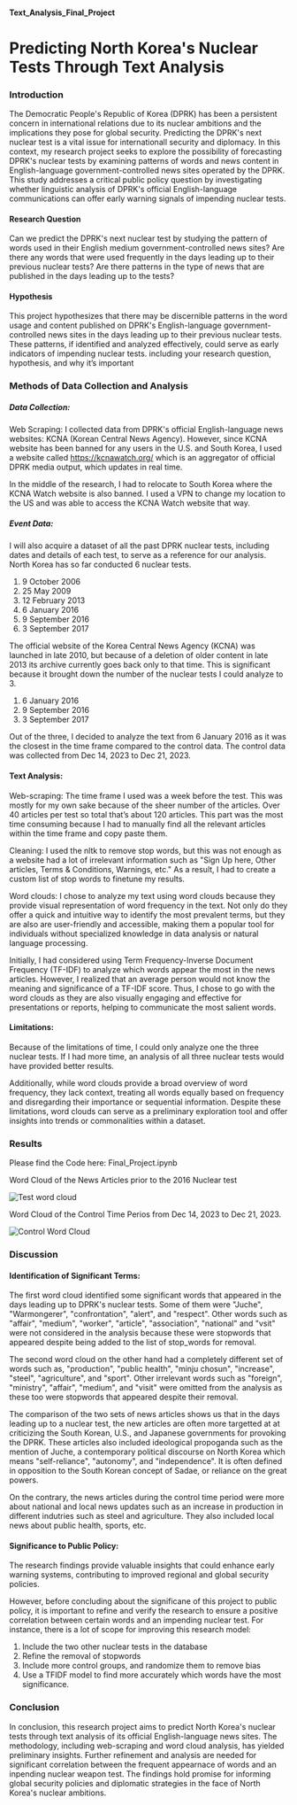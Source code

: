 #### Text_Analysis_Final_Project
# Predicting North Korea's Nuclear Tests Through Text Analysis
### Introduction
The Democratic People's Republic of Korea (DPRK) has been a persistent concern in international relations due to its nuclear ambitions and the implications they pose for global security. Predicting the DPRK's next nuclear test is a vital issue for internationall security and diplomacy. In this context, my research project seeks to explore the possibility of forecasting DPRK's nuclear tests by examining patterns of words and news content in English-language government-controlled news sites operated by the DPRK. This study addresses a critical public policy question by investigating whether linguistic analysis of DPRK's official English-language communications can offer early warning signals of impending nuclear tests.

#### Research Question
Can we predict the DPRK's next nuclear test by studying the pattern of words used in their English medium government-controlled news sites? Are there any words that were used frequently in the days leading up to their previous nuclear tests? Are there patterns in the type of news that are published in the days leading up to the tests?

#### Hypothesis
This project hypothesizes that there may be discernible patterns in the word usage and content published on DPRK's English-language government-controlled news sites in the days leading up to their previous nuclear tests. These patterns, if identified and analyzed effectively, could serve as early indicators of impending nuclear tests.
including your research question, hypothesis, and why it’s important

### Methods of Data Collection and Analysis
##### Data Collection:
Web Scraping: I collected data from DPRK's official English-language news websites: KCNA (Korean Central News Agency). However, since KCNA website has been banned for any users in the U.S. and South Korea, I used a website called https://kcnawatch.org/ which is an aggregator of official DPRK media output, which updates in real time.

In the middle of the research, I had to relocate to South Korea where the KCNA Watch website is also banned. I used a VPN to change my location to the US and was able to access the KCNA Watch website that way.

##### Event Data: 
I will also acquire a dataset of all the past DPRK nuclear tests, including dates and details of each test, to serve as a reference for our analysis.
North Korea has so far conducted 6 nuclear tests.
1. 9 October 2006
2. 25 May 2009
3. 12 February 2013
4. 6 January 2016
5. 9 September 2016
6. 3 September 2017

The official website of the Korea Central News Agency (KCNA) was launched in late 2010, but because of a deletion of older content in late 2013 its archive currently goes back only to that time. This is significant because it brought down the number of the nuclear tests I could analyze to 3. 
1. 6 January 2016
2. 9 September 2016
3. 3 September 2017

Out of the three, I decided to analyze the text from 6 January 2016 as it was the closest in the time frame compared to the control data. The control data was collected from Dec 14, 2023 to Dec 21, 2023.

#### Text Analysis:
Web-scraping: The time frame I used was a week before the test. This was mostly for my own sake because of the sheer number of the articles. Over 40 articles per test so total that’s about 120 articles. This part was the most time consuming because I had to manually find all the relevant articles within the time frame and copy paste them.

Cleaning: I used the nltk to remove stop words, but this was not enough as a website had a lot of irrelevant information such as "Sign Up here, Other articles, Terms & Conditions, Warnings, etc." As a result, I had to create a custom list of stop words to finetune my results.

Word clouds: I chose to analyze my text using word clouds because they provide visual representation of word frequency in the text. Not only do they offer a quick and intuitive way to identify the most prevalent terms, but they are also are user-friendly and accessible, making them a popular tool for individuals without specialized knowledge in data analysis or natural language processing. 

Initially, I had considered using Term Frequency-Inverse Document Frequency (TF-IDF) to analyze which words appear the most in the news articles. However, I realized that an average person would not know the meaning and significance of a TF-IDF score. Thus, I chose to go with the word clouds as they are also visually engaging and effective for presentations or reports, helping to communicate the most salient words. 

#### Limitations: 
Because of the limitations of time, I could only analyze one the three nuclear tests. If I had more time, an analysis of all three nuclear tests would have provided better results.

Additionally, while word clouds provide a broad overview of word frequency, they lack context, treating all words equally based on frequency and disregarding their importance or sequential information. Despite these limitations, word clouds can serve as a preliminary exploration tool and offer insights into trends or commonalities within a dataset.

### Results
Please find the Code here: Final_Project.ipynb

Word Cloud of the News Articles prior to the 2016 Nuclear test

![Test word cloud](https://github.com/dawoomjung/Text_Analysis_Final_Project/assets/144920770/a979bcca-1ebc-4375-9164-7631d9e090eb)


Word Cloud of the Control Time Perios from Dec 14, 2023 to Dec 21, 2023.

![Control Word Cloud](https://github.com/dawoomjung/Text_Analysis_Final_Project/assets/144920770/23c461c2-4bc0-419a-82c5-3ac7d429430b)

### Discussion

#### Identification of Significant Terms:

The first word cloud identified some significant words that appeared in the days leading up to DPRK's nuclear tests. Some of them were "Juche", "Warmongerer", "confrontation", "alert", and "respect".
Other words such as "affair", "medium", "worker", "article", "association", "national" and "vsit" were not considered in the analysis because these were stopwords that appeared despite being added to the list of stop_words for removal.

The second word cloud on the other hand had a completely different set of words such as, "production", "public health", "minju chosun", "increase", "steel", "agriculture", and "sport".
Other irrelevant words such as "foreign", "ministry", "affair", "medium", and "visit" were omitted from the analysis as these too were stopwords that appeared despite their removal.

The comparison of the two sets of news articles shows us that in the days leading up to a nuclear test, the new articles are often more targetted at at criticizing the South Korean, U.S., and Japanese governments for provoking the DPRK. These articles also included ideological propoganda such as the mention of Juche, a contemporary political discourse on North Korea which means "self-reliance", "autonomy", and "independence". It is often defined in opposition to the South Korean concept of Sadae, or reliance on the great powers.

On the contrary, the news articles during the control time period were more about national and local news updates such as an increase in production in different indutries such as steel and agriculture. They also included local news about public health, sports, etc.

#### Significance to Public Policy:

The research findings provide valuable insights that could enhance early warning systems, contributing to improved regional and global security policies. 

However, before concluding about the significane of this project to public policy, it is important to refine and verify the research to ensure a positive correlation between certain words and an impending nuclear test. For instance, there is a lot of scope for improving this research model:
1. Include the two other nuclear tests in the database
2. Refine the removal of stopwords
3. Include more control groups, and randomize them to remove bias
4. Use a TFIDF model to find more accurately which words have the most significance.

### Conclusion

In conclusion, this research project aims to predict North Korea's nuclear tests through text analysis of its official English-language news sites. The methodology, including web-scraping and word cloud analysis, has yielded preliminary insights. Further refinement and analysis are needed for significant correlation between the frequent appearnace of words and an inpending nuclear weapon test. The findings hold promise for informing global security policies and diplomatic strategies in the face of North Korea's nuclear ambitions.
